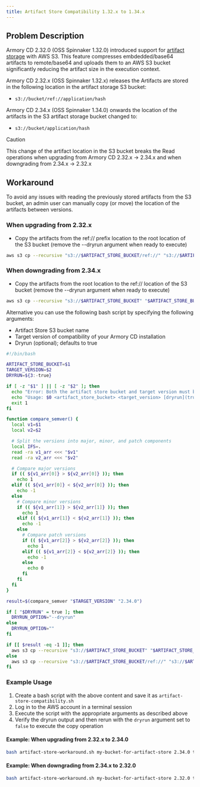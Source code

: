 ```yaml
---
title: Artifact Store Compatibility 1.32.x to 1.34.x
---
```


## Problem Description 

Armory CD 2.32.0 (OSS Spinnaker 1.32.0) introduced support for [artifact storage](https://spinnaker.io/changelogs/1.32.0-changelog/#artifact-store) 
with AWS S3.
This feature compresses embdedded/base64 artifacts to remote/base64 and uploads them to an AWS S3 bucket significantly
reducing the artifact size in the execution context.

Armory CD 2.32.x (OSS Spinnaker 1.32.x) releases the Artifacts are stored in the following location in the artifact storage S3 bucket:
- `s3://bucket/ref://application/hash`

Armory CD 2.34.x (OSS Spinnaker 1.34.0) onwards the location of the artifacts in the S3 artifact storage bucket changed to:
- `s3://bucket/application/hash`

> [!CAUTION]
> 
> This change of the artifact location in the S3 bucket breaks the Read operations when upgrading from Armory CD 2.32.x → 2.34.x
> and when downgrading from 2.34.x → 2.32.x

## Workaround
To avoid any issues with reading the previously stored artifacts from the S3 bucket, an admin user can manually copy 
(or move) the location of the artifacts between versions.

### When upgrading from 2.32.x
- Copy the artifacts from the ref:// prefix location to the root location of the S3 bucket (remove the --dryrun argument when ready to execute)

```bash
aws s3 cp --recursive "s3://$ARTIFACT_STORE_BUCKET/ref://" "s3://$ARTIFACT_STORE_BUCKET" --include "*"  --dryrun
```

### When downgrading from 2.34.x
- Copy the artifacts from the root location to the ref:// location of the S3 bucket (remove the --dryrun argument when ready to execute)

```bash
aws s3 cp --recursive "s3://$ARTIFACT_STORE_BUCKET" "$ARTIFACT_STORE_BUCKET/ref://" --exclude "ref:/*"  --dryrun
```

Alternative you can use the following bash script by specifying the following arguments:
- Artifact Store S3 bucket name
- Target version of compatibility of your Armory CD installation
- Dryrun (optional); defaults to true

```bash
#!/bin/bash

ARTIFACT_STORE_BUCKET=$1
TARGET_VERSION=$2
DRYRUN=${3:-true}

if [ -z "$1" ] || [ -z "$2" ]; then
  echo "Error: Both the artifact store bucket and target version must be provided."
  echo "Usage: $0 <artifact_store_bucket> <target_version> [dryrun](true|false)"
  exit 1
fi

function compare_semver() {
  local v1=$1
  local v2=$2

  # Split the versions into major, minor, and patch components
  local IFS=.
  read -ra v1_arr <<< "$v1"
  read -ra v2_arr <<< "$v2"

  # Compare major versions
  if (( ${v1_arr[0]} > ${v2_arr[0]} )); then
    echo 1
  elif (( ${v1_arr[0]} < ${v2_arr[0]} )); then
    echo -1
  else
    # Compare minor versions
    if (( ${v1_arr[1]} > ${v2_arr[1]} )); then
      echo 1
    elif (( ${v1_arr[1]} < ${v2_arr[1]} )); then
      echo -1
    else
      # Compare patch versions
      if (( ${v1_arr[2]} > ${v2_arr[2]} )); then
        echo 1
      elif (( ${v1_arr[2]} < ${v2_arr[2]} )); then
        echo -1
      else
        echo 0
      fi
    fi
  fi
}

result=$(compare_semver "$TARGET_VERSION" "2.34.0")

if [ "$DRYRUN" = true ]; then
  DRYRUN_OPTION="--dryrun"
else
  DRYRUN_OPTION=""
fi

if [[ $result -eq -1 ]]; then
  aws s3 cp --recursive "s3://$ARTIFACT_STORE_BUCKET" "$ARTIFACT_STORE_BUCKET/ref://" --exclude "ref:/*"  $DRYRUN_OPTION
else
  aws s3 cp --recursive "s3://$ARTIFACT_STORE_BUCKET/ref://" "s3://$ARTIFACT_STORE_BUCKET" --include "*"  $DRYRUN_OPTION
fi
```

### Example Usage
1. Create a bash script with the above content and save it as `artifact-store-compatibility.sh`
2. Log in to the AWS account in a terminal session
3. Execute the script with the appropriate arguments as described above
4. Verify the dryrun output and then rerun with the `dryrun` argument set to `false` to execute the copy operation

#### Example: When upgrading from 2.32.x to 2.34.0
```bash
bash artifact-store-workaround.sh my-bucket-for-artifact-store 2.34.0 true|false
```

#### Example: When downgrading from 2.34.x to 2.32.0
```bash
bash artifact-store-workaround.sh my-bucket-for-artifact-store 2.32.0 true|false
```